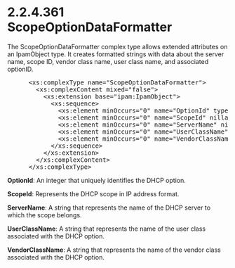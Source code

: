 <html dir="LTR" xmlns:mshelp="http://msdn.microsoft.com/mshelp" xmlns:ddue="http://ddue.schemas.microsoft.com/authoring/2003/5" xmlns:xlink="http://www.w3.org/1999/xlink" xmlns:tool="http://www.microsoft.com/tooltip">
 <body>
 <div id="header">
 <h1 class="heading">2.2.4.361 ScopeOptionDataFormatter</h1>
 </div>
 <div id="mainSection">
 <div id="mainBody">
 <div id="allHistory" class="saveHistory"></div>
 <div id="sectionSection0" class="section" name="collapseableSection">
 

<p>The ScopeOptionDataFormatter complex type allows extended
attributes on an IpamObject type. It creates formatted strings with data about
the server name, scope ID, vendor class name, user class name, and associated
optionID. </p>

<dl>
<dd>
<div><pre> &lt;xs:complexType name=&quot;ScopeOptionDataFormatter&quot;&gt;
   &lt;xs:complexContent mixed=&quot;false&quot;&gt;
     &lt;xs:extension base=&quot;ipam:IpamObject&quot;&gt;
       &lt;xs:sequence&gt;
         &lt;xs:element minOccurs=&quot;0&quot; name=&quot;OptionId&quot; type=&quot;xsd:int&quot; /&gt;
         &lt;xs:element minOccurs=&quot;0&quot; name=&quot;ScopeId&quot; nillable=&quot;true&quot; type=&quot;sysnet:IPAddress&quot; /&gt;
         &lt;xs:element minOccurs=&quot;0&quot; name=&quot;ServerName&quot; nillable=&quot;true&quot; type=&quot;xsd:string&quot; /&gt;
         &lt;xs:element minOccurs=&quot;0&quot; name=&quot;UserClassName&quot; nillable=&quot;true&quot; type=&quot;xsd:string&quot; /&gt;
         &lt;xs:element minOccurs=&quot;0&quot; name=&quot;VendorClassName&quot; nillable=&quot;true&quot; type=&quot;xsd:string&quot; /&gt;
       &lt;/xs:sequence&gt;
     &lt;/xs:extension&gt;
   &lt;/xs:complexContent&gt;
 &lt;/xs:complexType&gt;
</pre></div>
</dd></dl>

<p><b>OptionId</b>: An integer that uniquely identifies
the DHCP option.</p>

<p><b>ScopeId</b>: Represents the DHCP scope in IP
address format.</p>

<p><b>ServerName</b>: A string that represents the name
of the DHCP server to which the scope belongs.</p>

<p><b>UserClassName</b>: A string that represents the
name of the user class associated with the DHCP option.</p>

<p><b>VendorClassName</b>: A string that represents the
name of the vendor class associated with the DHCP option.</p>


 </div>
 </div>
 </div>
 </body>
</html>